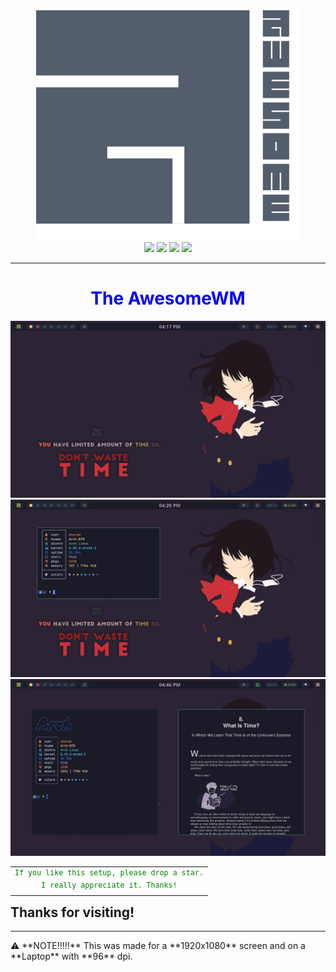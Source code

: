 <!-- My dotfiles for gnu/linux -->

<div align="center">
  <img src="images/awesome.svg">
</div>

<div align="center">
  <img src="https://img.shields.io/github/license/paponahmedsharad/dotfiles?style=for-the-badge">
  <img src="https://img.shields.io/github/stars/paponahmedsharad/dotfiles?style=for-the-badge">
  <img src="https://img.shields.io/github/issues/paponahmedsharad/dotfiles?color=violet&style=for-the-badge">
  <img src="https://img.shields.io/github/forks/paponahmedsharad/dotfiles?color=teal&style=for-the-badge">
</div>

<hr></hr>

<div align="center">
<h1 style="color:blue;">The AwesomeWM</h1>
</div>
<div align="center">
  <img src="images/ss1.jpg">
  <img src="images/ss2.jpg">
  <img src="images/ss3.jpg">
</div>





<table align="right">
  <tr>
    <td align="center">
      <sup>
            <samp style="color:green;">
                  If you like this setup, please drop  a star.<br>
                  I really appreciate it. Thanks!
            </samp>
      </sup>
    </td>
  </tr>

<table>

## Thanks for visiting!

<hr></hr>
⚠️ **NOTE!!!!!** This was made for a **1920x1080** screen and on a **Laptop** with **96** dpi.
